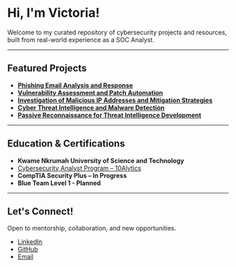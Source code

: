  # Hi, I'm Victoria!

Welcome to my curated repository of cybersecurity projects and resources, built from real-world experience as a SOC Analyst.




---

##  Featured Projects
- **[Phishing Email Analysis and Response]()**
- **[Vulnerability Assessment
and Patch Automation]()**
- **[Investigation of Malicious IP Addresses and Mitigation Strategies]()**
- **[Cyber Threat Intelligence
and Malware Detection]()**
- **[Passive Reconnaissance for Threat
Intelligence Development]()**

---

## Education & Certifications
- **Kwame Nkrumah University of Science and Technology**
- [Cybersecurity Analyst Program – 10Alytics]()
- **CompTIA Security Plus – In Progress**
- **Blue Team Level 1 - Planned**

---

## Let's Connect!
Open to mentorship, collaboration, and new opportunities.

-  [LinkedIn](www.linkedin.com/in/victoria-nyamekye)  
-  [GitHub](https://github.com/victoria-nyamekye/victoria-nyamekye.git)  
-  [Email](mailto:victorianyamekye98@gmail.com)
